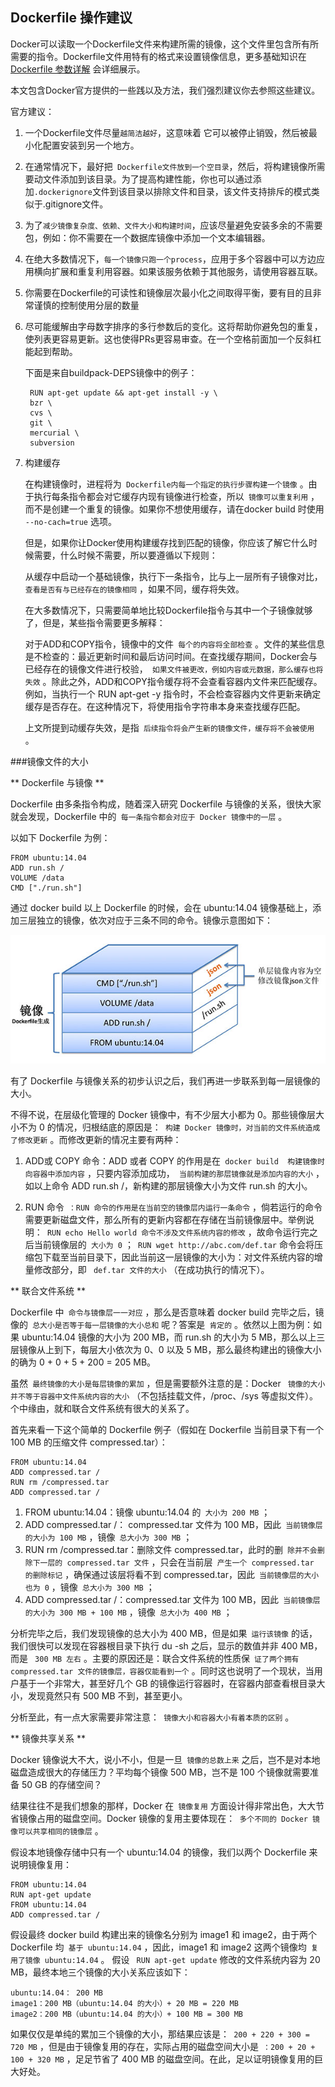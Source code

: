 ## Dockerfile 操作建议

Docker可以读取一个Dockerfile文件来构建所需的镜像，这个文件里包含所有所需要的指令。Dockerfile文件用特有的格式来设置镜像信息，更多基础知识在 [Dockerfile 参数详解](dockerfile_details.md) 会详细展示。

本文包含Docker官方提供的一些践以及方法，我们强烈建议你去参照这些建议。

官方建议：

1. 一个Dockerfile文件尽量```越简洁越好```，这意味着 它可以被停止销毁，然后被最小化配置安装到另一个地方。
2. 在通常情况下，最好把```
Dockerfile文件放到一个空目录```，然后，将构建镜像所需要动文件添加到该目录。为了提高构建性能，你也可以通过添加```.dockerignore```文件到该目录以排除文件和目录，该文件支持排斥的模式类似于.gitignore文件。
3. 为了```减少镜像复杂度、依赖、文件大小和构建时间```，应该尽量避免安装多余的不需要包，例如：你不需要在一个数据库镜像中添加一个文本编辑器。
4. 在绝大多数情况下，```每一个镜像只跑一个process```，应用于多个容器中可以方边应用横向扩展和重复利用容器。如果该服务依赖于其他服务，请使用容器互联。
5. 你需要在Dockerfile的可读性和镜像层次最小化之间取得平衡，要有目的且非常谨慎的控制使用分层的数量
6. 尽可能缓解由字母数字排序的多行参数后的变化。这将帮助你避免包的重复，使列表更容易更新。这也使得PRs更容易审查。在一个空格前面加一个反斜杠能起到帮助。

	下面是来自buildpack-DEPS镜像中的例子：

	    RUN apt-get update && apt-get install -y \
        bzr \
        cvs \
        git \
        mercurial \
        subversion

7. 构建缓存

	在构建镜像时，进程将为```
Dockerfile内每一个指定的执行步骤构建一个镜像```
。由于执行每条指令都会对它缓存内现有镜像进行检查，所以```
镜像可以重复利用```
，而不是创建一个重复的镜像。如果你不想使用缓存，请在docker build 时使用```
--no-cach=true```
 选项。

	但是，如果你让Docker使用构建缓存找到匹配的镜像，你应该了解它什么时候需要，什么时候不需要，所以要遵循以下规则：

	从缓存中启动一个基础镜像，执行下一条指令，比与上一层所有子镜像对比，```
查看是否有与已经存在的镜像相同```
，如果不同，缓存将失效。

	在大多数情况下，只需要简单地比较Dockerfile指令与其中一个子镜像就够了，但是，某些指令需要更多解释：

	对于ADD和COPY指令，镜像中的文件```
每个的内容将全部检查```
。文件的某些信息是不检查的：最近更新时间和最后访问时间。在查找缓存期间，Docker会与已经存在的镜像文件进行校验，```
如果文件被更改，例如内容或元数据，那么缓存也将失效```
。除此之外，ADD和COPY指令缓存将不会查看容器内文件来匹配缓存。例如，当执行一个 RUN apt-get -y 指令时，不会检查容器内文件更新来确定缓存是否存在。在这种情况下，将使用指令字符串本身来查找缓存匹配。

	上文所提到动缓存失效，是指```
后续指令将会产生新的镜像文件，缓存将不会被使用```
。


###镜像文件的大小


** Dockerfile 与镜像 **

Dockerfile 由多条指令构成，随着深入研究 Dockerfile 与镜像的关系，很快大家就会发现，Dockerfile 中的```
每一条指令都会对应于 Docker 镜像中的一层```
。

以如下 Dockerfile 为例：

	FROM ubuntu:14.04
	ADD run.sh /
	VOLUME /data
	CMD ["./run.sh"]

通过 docker build 以上 Dockerfile 的时候，会在 ubuntu:14.04 镜像基础上，添加三层独立的镜像，依次对应于三条不同的命令。镜像示意图如下：

 ![](../images/dockerfile.jpg)


有了 Dockerfile 与镜像关系的初步认识之后，我们再进一步联系到每一层镜像的大小。

不得不说，在层级化管理的 Docker 镜像中，有不少层大小都为 0。那些镜像层大小不为 0 的情况，归根结底的原因是：```
构建 Docker 镜像时，对当前的文件系统造成了修改更新```
。而修改更新的情况主要有两种：

1. ADD或 COPY 命令：ADD 或者 COPY 的作用是在```
 docker build  构建镜像时向容器中添加内容```
，只要内容添加成功，```
当前构建的那层镜像就是添加内容的大小```
，如以上命令 ADD run.sh /，新构建的那层镜像大小为文件 run.sh 的大小。

2. RUN 命令```
：RUN 命令的作用是在当前空的镜像层内运行一条命令```
，倘若运行的命令需要更新磁盘文件，那么所有的更新内容都在存储在当前镜像层中。举例说明：```
RUN echo Hello world 命令不涉及文件系统内容的修改```
，故命令运行完之后当前镜像层的```
大小为 0```
；```
RUN wget http://abc.com/def.tar```
 命令会将压缩包下载至当前目录下，因此当前这一层镜像的大小为：对文件系统内容的增量修改部分，即 ```
def.tar 文件的大小```
（在成功执行的情况下）。


** 联合文件系统 **

Dockerfile 中```
命令与镜像层一一对应```
，那么是否意味着 docker build 完毕之后，镜像的```
总大小是否等于每一层镜像的大小总和```
呢？答案是```
肯定的```
。依然以上图为例：如果 ubuntu:14.04 镜像的大小为 200 MB，而 run.sh 的大小为 5 MB，那么以上三层镜像从上到下，每层大小依次为 0、0 以及 5 MB，那么最终构建出的镜像大小的确为 0 + 0 + 5 + 200 = 205 MB。

虽然```
最终镜像的大小是每层镜像的累加```
，但是需要额外注意的是：Docker ```
镜像的大小并不等于容器中文件系统内容的大小```
（不包括挂载文件，/proc、/sys 等虚拟文件）。个中缘由，就和联合文件系统有很大的关系了。

首先来看一下这个简单的 Dockerfile 例子（假如在 Dockerfile 当前目录下有一个 100 MB 的压缩文件 compressed.tar）：

	FROM ubuntu:14.04
	ADD compressed.tar /
	RUN rm /compressed.tar
	ADD compressed.tar /


1. FROM ubuntu:14.04：镜像 ubuntu:14.04 的```
大小为 200 MB```
；
2. ADD compressed.tar /： compressed.tar 文件为 100 MB，因此```
当前镜像层的大小为 100 MB```
，镜像```
总大小为 300 MB```
；
3. RUN rm /compressed.tar：删除文件 compressed.tar，此时的删```
除并不会删除下一层的 compressed.tar 文件```
，只会在当前层```
产生一个 compressed.tar 的删除标记```
，确保通过该层将看不到 compressed.tar，因此```
当前镜像层的大小也为 0```
，镜像```
总大小为 300 MB```
；
4. ADD compressed.tar /：compressed.tar 文件为 100 MB，因此```
当前镜像层的大小为 300 MB + 100 MB```
，镜像```
总大小为 400 MB```
；

分析完毕之后，我们发现镜像的总大小为 400 MB，但是如果```
运行该镜像```
的话，我们很快可以发现在容器根目录下执行 du -sh 之后，显示的数值并非 400 MB，而是 ```
300 MB 左右```
。主要的原因还是：联合文件系统的性质保```
证了两个拥有 compressed.tar 文件的镜像层，容器仅能看到一个```
。同时这也说明了一个现状，当用户基于一个非常大，甚至好几个 GB 的镜像运行容器时，在容器内部查看根目录大小，发现竟然只有 500 MB 不到，甚至更小。

分析至此，有一点大家需要非常注意：```
镜像大小和容器大小有着本质的区别```
。

** 镜像共享关系 **

Docker 镜像说大不大，说小不小，但是一旦```
镜像的总数上来```
之后，岂不是对本地磁盘造成很大的存储压力？平均每个镜像 500 MB，岂不是 100 个镜像就需要准备 50 GB 的存储空间？

结果往往不是我们想象的那样，Docker 在```
镜像复用```
方面设计得非常出色，大大节省镜像占用的磁盘空间。Docker 镜像的复用主要体现在：```
多个不同的 Docker 镜像可以共享相同的镜像层```
。

假设本地镜像存储中只有一个 ubuntu:14.04 的镜像，我们以两个 Dockerfile 来说明镜像复用：

	FROM ubuntu:14.04
	RUN apt-get update
	FROM ubuntu:14.04
	ADD compressed.tar /

假设最终 docker build 构建出来的镜像名分别为 image1 和 image2，由于两个 Dockerfile 均```
基于 ubuntu:14.04```
，因此，image1  和 image2 这两个镜像均```
复用了镜像 ubuntu:14.04```
。 假设 ```
RUN apt-get update```
 修改的文件系统内容为 20 MB，最终本地三个镜像的大小关系应该如下：

	ubuntu:14.04： 200 MB
	image1：200 MB（ubuntu:14.04 的大小）+ 20 MB = 220 MB
	image2：200 MB（ubuntu:14.04 的大小）+ 100 MB = 300 MB

如果仅仅是单纯的累加三个镜像的大小，那结果应该是：```
200 + 220 + 300 = 720 MB```
，但是由于镜像复用的存在，实际占用的磁盘空间大小是```
：200 + 20 + 100 + 320 MB```
，足足节省了 400 MB 的磁盘空间。在此，足以证明镜像复用的巨大好处。

